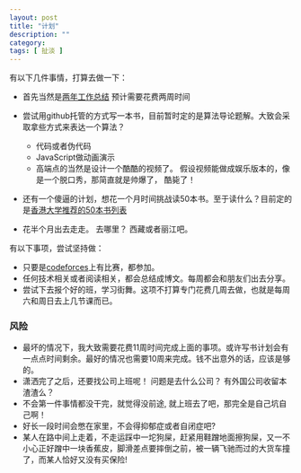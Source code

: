 ```yaml
---
layout: post
title: "计划"
description: ""
category: 
tags: [ 扯淡 ]
---
```


有以下几件事情，打算去做一下： 

* 首先当然是[两年工作总结](http://openinx.github.io/2014/06/05/two-years-work-summarize/)  预计需要花费两周时间
* 尝试用github托管的方式写一本书，目前暂时定的是算法导论题解。大致会采取拿些方式来表达一个算法？ 
   
   + 代码或者伪代码
   + JavaScript做动画演示 
   + 高端点的当然是设计一个酷酷的视频了。 假设视频能做成娱乐版本的，像是一个脱口秀，那简直就是帅爆了， 酷毙了！

* 还有一个傻逼的计划，想花一个月时间挑战读50本书。至于读什么？目前定的是[香港大学推荐的50本书列表](http://book.douban.com/doulist/3607025/)
* 花半个月出去走走。 去哪里？ 西藏或者丽江吧。 

有以下事项，尝试坚持做： 

* 只要是[codeforces](http://codeforces.com/)上有比赛，都参加。
* 任何技术相关或者阅读相关，都会总结成博文。每周都会和朋友们出去分享。
* 尝试下去报个好的班，学习街舞。这项不打算专门花费几周去做，也就是每周六和周日去上几节课而已。

### 风险

* 最坏的情况下，我大致需要花费11周时间完成上面的事项。或许写书计划会有一点点时间剩余。最好的情况也需要10周来完成。钱不出意外的话，应该是够的。 
* 潇洒完了之后，还要找公司上班呢！ 问题是去什么公司？ 有外国公司收留本渣渣么？ 
* 不会第一件事情都没干完，就觉得没前途, 就上班去了吧，那完全是自己坑自己啊！
* 好长一段时间会憋在家里，不会得抑郁症或者自闭症吧?
* 某人在路中间上走着，不走运踩中一坨狗屎，赶紧用鞋蹭地面擦狗屎，又一不小心正好蹭中一块香蕉皮，脚滑差点要摔倒之前，被一辆飞驰而过的大货车撞了，而某人恰好又没有买保险!

